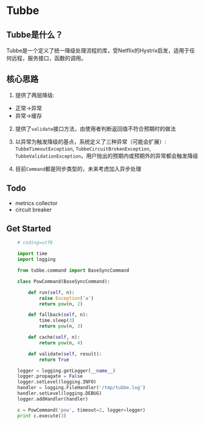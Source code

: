 # Tubbe

## Tubbe是什么？

Tubbe是一个定义了统一降级处理流程的库，受Netflix的Hystrix启发，适用于任何远程，服务接口，函数的调用。


## 核心思路

1. 提供了两层降级:

* 正常->异常
* 异常->缓存

2. 提供了`validate`接口方法，由使用者判断返回值不符合预期时的做法

3. 以异常为触发降级的基点，系统定义了三种异常（可能会扩展）: `TubbeTimeoutException`, `TubbeCircuitBrokenException`, `TubbeValidationException`，用户抛出的预期内或预期外的异常都会触发降级

4. 目前`Command`都是同步类型的，未来考虑加入异步处理


## Todo

* metrics collector
* circuit breaker


## Get Started

```python
    # coding=utf8

    import time
    import logging

    from tubbe.command import BaseSyncCommand

    class PowCommand(BaseSyncCommand):

        def run(self, n):
            raise Exception('a')
            return pow(n, 2)

        def fallback(self, n):
            time.sleep(3)
            return pow(n, 3)

        def cache(self, n):
            return pow(n, 4)

        def validate(self, result):
            return True

    logger = logging.getLogger(__name__)
    logger.propagate = False
    logger.setLevel(logging.INFO)
    handler = logging.FileHandler('/tmp/tubbe.log')
    handler.setLevel(logging.DEBUG)
    logger.addHandler(handler)

    c = PowCommand('pow', timeout=2, logger=logger)
    print c.execute(3)
```
